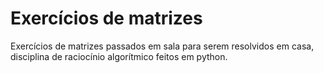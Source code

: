 # Exercícios de matrizes

Exercícios de matrizes passados em sala para serem resolvidos em casa, disciplina de raciocínio algorítmico feitos em python.
